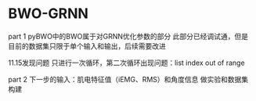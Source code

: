 # BWO-GRNN
part 1
pyBWO中的BWO属于对GRNN优化参数的部分
此部分已经调试通，但是目前的数据集只限于单个输入和输出，后续需要改进

11.15发现问题
只进行一次循环，第二次循环出现问题：list index out of range 

part 2
下一步的输入：肌电特征值（iEMG、RMS）和角度信息
做实验和数据集构建
